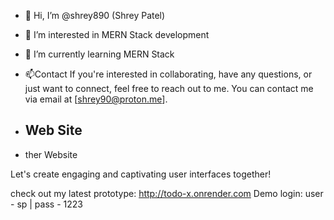 - 👋 Hi, I’m @shrey890 (Shrey Patel)
- 👀 I’m interested in MERN Stack development
- 🌱 I’m currently learning MERN Stack

- 📫Contact
If you're interested in collaborating, have any questions, or just want to connect, feel free to reach out to me. You can contact me via email at [shrey90@proton.me].
- <a herf='https://shreyx.netlify.app/' target='_blank'><h2>Web Site</h2></a> 
- <a herf='https://shrey90.netlify.app' target='_blank'>ther Website</a>

Let's create engaging and captivating user interfaces together!

check out my latest prototype: http://todo-x.onrender.com
Demo login: user - sp | pass - 1223

<!---
shrey890/shrey890 is a ✨ special ✨ repository because its `README.md` (this file) appears on your GitHub profile.
You can click the Preview link to take a look at your changes.
--->
